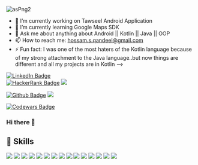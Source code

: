 ![asPng2](https://user-images.githubusercontent.com/63760755/186248846-52ab6cb6-53c2-42cc-8578-407ab461f9dd.png)

- 🔭 I’m currently working on Tawseel Android Application
- 🌱 I’m currently learning Google Maps SDK
- 💬 Ask me about anything about Android || Kotlin || Java || OOP
- 📫 How to reach me: hossam.s.qandeel@gmail.com
- ⚡ Fun fact: I was one of the most haters of the Kotlin language because of my strong attachment to the Java language..but now things are different and all my projects are in Kotlin
-->

[![LinkedIn Badge](https://img.shields.io/badge/LinkedIn-0077B5?style=for-the-badge&logo=linkedin&logoColor=white)](https://www.linkedin.com/in/hossamqandeel/)  
[![HackerRank Badge](https://img.shields.io/badge/-Hackerrank-2EC866?style=for-the-badge&logo=HackerRank&logoColor=white)](https://www.hackerrank.com/hossamegyqandel?hr_r=1) ![]([https://img.shields.io/badge/Code-Java-informational?style=flat&logo=java&logoColor=white&color=4AB197](https://img.shields.io/badge/Codewars-B1361E?style=for-the-badge&logo=Codewars&logoColor=white))

[![Github Badge](https://img.shields.io/badge/GitHub-100000?style=for-the-badge&logo=github&logoColor=white)](https://github.com/hossamqandel) ![](https://img.shields.io/badge/GitLab-330F63?style=for-the-badge&logo=gitlab&logoColor=white)


[![Codewars Badge](https://img.shields.io/badge/Codewars-B1361E?style=for-the-badge&logo=Codewars&logoColor=white)](https://www.codewars.com/users/Hossam%20Qandeel)

### Hi there 👋

## 💼 Skills

![](https://img.shields.io/badge/Code-Java-informational?style=flat&logo=java&logoColor=white&color=4AB197)
![](https://img.shields.io/badge/Code-Kotlin-informational?style=flat&logo=kotlin&logoColor=magenta&color=4AB197)
![](https://img.shields.io/badge/Code-OOP-informational?style=flat&logo=oop&logoColor=white&color=4AB197)
![](https://img.shields.io/badge/Code-Android-informational?style=flat&logo=android&logoColor=UFO_Green&color=4AB197)
![](https://img.shields.io/badge/Code-Firebase-informational?style=flat&logo=firebase&logoColor=yello&color=f7c52a)
![](https://img.shields.io/badge/Code-Room_Databse-informational?style=flat&logo=roomdatabase&logoColor=white&color=4AB197)
![](https://img.shields.io/badge/Code-Kotlin_Coroutines-informational?style=flat&logo=coroutines&logoColor=white&color=4AB197)
![](https://img.shields.io/badge/Code-MVVM-informational?style=flat&logo=mvvm&logoColor=white&color=4AB197)
![](https://img.shields.io/badge/Code-Dagger_Hilt-informational?style=flat&logo=daggerhilt&logoColor=white&color=4AB197)
![](https://img.shields.io/badge/Code-REST_APIs-informational?style=flat&logo=restapis&logoColor=white&color=4AB197)
![](https://img.shields.io/badge/Code-Navigation-informational?style=flat&logo=navigation&logoColor=white&color=4AB197)
![](https://img.shields.io/badge/Code-RxJava-informational?style=flat&logo=rxjava&logoColor=white&color=4AB197)
![](https://img.shields.io/badge/Tools-Git-informational?style=flat&logo=git&logoColor=cinnabar&color=4AB197)
![](https://img.shields.io/badge/Tools-Clean_Architecture-informational?style=flat&logo=clean_architecture&logoColor=cinnabar&color=4AB197)
![](https://img.shields.io/badge/SpringBoot-6DB33F?style=flat-square&logo=Spring&logoColor=white)

![]()
![]()
![]()
![]()



